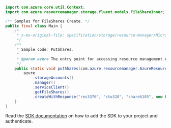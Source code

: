 ```java
import com.azure.core.util.Context;
import com.azure.resourcemanager.storage.fluent.models.FileShareInner;

/** Samples for FileShares Create. */
public final class Main {
    /*
     * x-ms-original-file: specification/storage/resource-manager/Microsoft.Storage/stable/2021-08-01/examples/FileSharesPut.json
     */
    /**
     * Sample code: PutShares.
     *
     * @param azure The entry point for accessing resource management APIs in Azure.
     */
    public static void putShares(com.azure.resourcemanager.AzureResourceManager azure) {
        azure
            .storageAccounts()
            .manager()
            .serviceClient()
            .getFileShares()
            .createWithResponse("res3376", "sto328", "share6185", new FileShareInner(), null, Context.NONE);
    }
}
```

Read the [SDK documentation](https://github.com/Azure/azure-sdk-for-java/blob/azure-resourcemanager_2.13.0/sdk/resourcemanager/azure-resourcemanager/README.md) on how to add the SDK to your project and authenticate.
